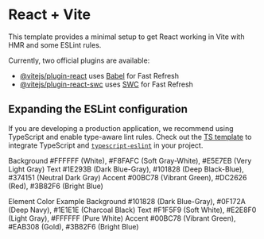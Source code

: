 # React + Vite

This template provides a minimal setup to get React working in Vite with HMR and some ESLint rules.

Currently, two official plugins are available:

- [@vitejs/plugin-react](https://github.com/vitejs/vite-plugin-react/blob/main/packages/plugin-react/README.md) uses [Babel](https://babeljs.io/) for Fast Refresh
- [@vitejs/plugin-react-swc](https://github.com/vitejs/vite-plugin-react-swc) uses [SWC](https://swc.rs/) for Fast Refresh

## Expanding the ESLint configuration

If you are developing a production application, we recommend using TypeScript and enable type-aware lint rules. Check out the [TS template](https://github.com/vitejs/vite/tree/main/packages/create-vite/template-react-ts) to integrate TypeScript and [`typescript-eslint`](https://typescript-eslint.io) in your project.

Background #FFFFFF (White), #F8FAFC (Soft Gray-White), #E5E7EB (Very Light Gray)
Text #1E293B (Dark Blue-Gray), #101828 (Deep Black-Blue), #374151 (Neutral Dark Gray)
Accent #00BC78 (Vibrant Green), #DC2626 (Red), #3B82F6 (Bright Blue)

Element Color Example
Background #101828 (Dark Blue-Gray), #0F172A (Deep Navy), #1E1E1E (Charcoal Black)
Text #F1F5F9 (Soft White), #E2E8F0 (Light Gray), #FFFFFF (Pure White)
Accent #00BC78 (Vibrant Green), #EAB308 (Gold), #3B82F6 (Bright Blue)
